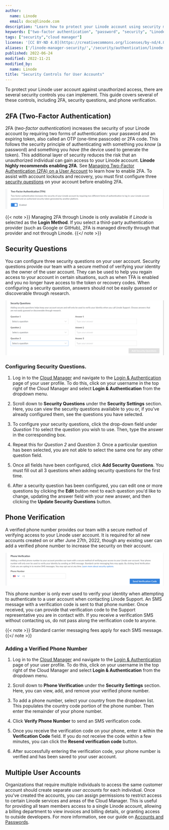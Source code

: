 ```yaml
---
author:
  name: Linode
  email: docs@linode.com
description: "Learn how to protect your Linode account using security measures and controls built-in to the Linode platform."
keywords: ["two-factor authentication", "password", "security", "Linode Cloud Manager", "token"]
tags: ["security","cloud manager"]
license: '[CC BY-ND 4.0](https://creativecommons.org/licenses/by-nd/4.0)'
aliases: ['/linode-manager-security/','/security/authentication/linode-manager-security-controls/','/security/linode-manager-security-controls-new-manager/','/platform/manager/keep-your-linode-account-safe/','/security/linode-manager-security-controls/','/security/authentication/two-factor-authentication/linode-manager-security-controls/','/guides/linode-manager-security-controls/','/guides/user-security-controls/']
published: 2022-06-24
modified: 2022-11-21
modified_by:
  name: Linode
title: "Security Controls for User Accounts"
---
```


To protect your Linode user account against unauthorized access, there are several security controls you can implement. This guide covers several of these controls, including 2FA, security questions, and phone verification.

## 2FA (Two-Factor Authentication)

2FA (*two-factor authentication*) increases the security of your Linode account by requiring two forms of authentication: your password and an expiring token, also called an OTP (one-time passcode) or 2FA code. This follows the security principle of authenticating with something you *know* (a password) and something you *have* (the device used to generate the token). This additional layer of security reduces the risk that an unauthorized individual can gain access to your Linode account. **Linode highly recommends enabling 2FA**. See [Managing Two-Factor Authentication (2FA) on a User Account](/docs/guides/2fa/) to learn how to enable 2FA. To assist with account lockouts and recovery, you must first configure three [security questions](#security-questions) on your account before enabling 2FA.

![Screenshot of the 2FA setting in Cloud Manager](2fa.png)

{{< note >}}
Managing 2FA through Linode is only available if *Linode* is selected as the **Login Method**. If you select a third-party authentication provider (such as Google or GitHub), 2FA is managed directly through that provider and not through Linode.
{{</ note >}}

## Security Questions

You can configure three security questions on your user account. Security questions provide our team with a secure method of verifying your identity as the owner of the user account. They can be used to help you regain access to your account in certain situations, such as when TFA is enabled and you no longer have access to the token or recovery codes. When configuring a security question, answers should not be easily guessed or discoverable through research.

![Screenshot of the Security Questions in Cloud Manager](security-questions.png)

### Configuring Security Questions.

1. Log in to the [Cloud Manager](https://cloud.linode.com) and navigate to the [Login & Authentication](https://cloud.linode.com/profile/auth) page of your user profile. To do this, click on your username in the top right of the Cloud Manager and select **Login & Authentication** from the dropdown menu.

1. Scroll down to **Security Questions** under the **Security Settings** section. Here, you can view the security questions available to you or, if you've already configured them, see the questions you have selected.

1. To configure your security questions, click the drop-down field under *Question 1* to select the question you wish to use. Then, type the answer in the corresponding box.

1. Repeat this for *Question 2* and *Question 3*. Once a particular question has been selected, you are not able to select the same one for any other question field.

1. Once all fields have been configured, click **Add Security Questions**. You must fill out all 3 questions when adding security questions for the first time.

1. After a security question has been configured, you can edit one or more questions by clicking the **Edit** button next to each question you'd like to change, updating the answer field with your new answer, and then clicking the **Update Security Questions** button.

## Phone Verification

A verified phone number provides our team with a secure method of verifying access to your Linode user account. It is required for all new accounts created on or after June 27th, 2022, though any existing user can add a verified phone number to increase the security on their account.

![Screenshot of the Phone Verification Setting in Cloud Manager](phone-verification.png)

This phone number is only ever used to verify your identity when attempting to authenticate to a user account when contacting Linode Support. An SMS message with a verification code is sent to that phone number. Once received, you can provide that verification code to the Support representative you are in contact with. If you receive a verification SMS without contacting us, do not pass along the verification code to anyone.

{{< note >}}
Standard carrier messaging fees apply for each SMS message.
{{</ note >}}

### Adding a Verified Phone Number

1. Log in to the [Cloud Manager](https://cloud.linode.com) and navigate to the [Login & Authentication](https://cloud.linode.com/profile/auth) page of your user profile. To do this, click on your username in the top right of the Cloud Manager and select **Login & Authentication** from the dropdown menu.

1. Scroll down to **Phone Verification** under the **Security Settings** section. Here, you can view, add, and remove your verified phone number.

1. To add a phone number, select your country from the dropdown list. This populates the country code portion of the phone number. Then enter the remainder of your phone number.

1. Click **Verify Phone Number** to send an SMS verification code.

1. Once you receive the verification code on your phone, enter it within the **Verification Code** field. If you do not receive the code within a few minutes, you can click the **Resend verification code** button.

1. After successfully entering the verification code, your phone number is verified and has been saved to your user account.

## Multiple User Accounts

Organizations that require multiple individuals to access the same customer account should create separate *user accounts* for each individual. Once you've created the accounts, you can assign permissions to restrict access to certain Linode services and areas of the Cloud Manager. This is useful for providing all team members access to a single Linode account, allowing a billing department to view invoices and billing details, or granting access to outside developers. For more information, see our guide on [Accounts and Passwords](/docs/products/platform/accounts/guides/manage-users/).